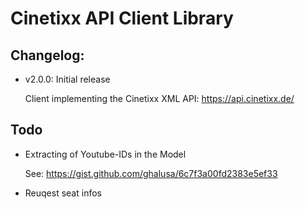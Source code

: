# Cinetixx API Client Library

## Changelog:

* v2.0.0: Initial release

    Client implementing the Cinetixx XML API: https://api.cinetixx.de/

## Todo
* Extracting of Youtube-IDs in the Model

  See: https://gist.github.com/ghalusa/6c7f3a00fd2383e5ef33

* Reuqest seat infos

